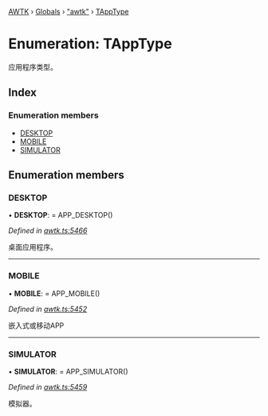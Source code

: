 [AWTK](../README.md) › [Globals](../globals.md) › ["awtk"](../modules/_awtk_.md) › [TAppType](_awtk_.tapptype.md)

# Enumeration: TAppType

应用程序类型。

## Index

### Enumeration members

* [DESKTOP](_awtk_.tapptype.md#desktop)
* [MOBILE](_awtk_.tapptype.md#mobile)
* [SIMULATOR](_awtk_.tapptype.md#simulator)

## Enumeration members

###  DESKTOP

• **DESKTOP**: =  APP_DESKTOP()

*Defined in [awtk.ts:5466](https://github.com/zlgopen/awtk-binding/blob/540939e/tools/code_gen/js/output/awtk.ts#L5466)*

桌面应用程序。

___

###  MOBILE

• **MOBILE**: =  APP_MOBILE()

*Defined in [awtk.ts:5452](https://github.com/zlgopen/awtk-binding/blob/540939e/tools/code_gen/js/output/awtk.ts#L5452)*

嵌入式或移动APP

___

###  SIMULATOR

• **SIMULATOR**: =  APP_SIMULATOR()

*Defined in [awtk.ts:5459](https://github.com/zlgopen/awtk-binding/blob/540939e/tools/code_gen/js/output/awtk.ts#L5459)*

模拟器。
